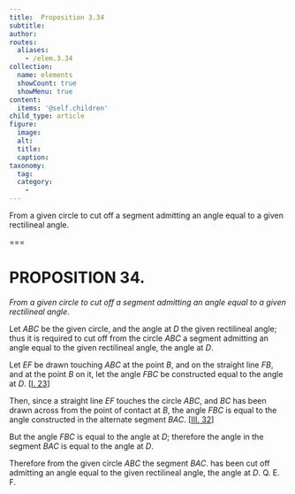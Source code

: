 ```yaml
---
title:  Proposition 3.34
subtitle: 
author:
routes:
  aliases:
    - /elem.3.34
collection:
  name: elements
  showCount: true
  showMenu: true
content:
  items: '@self.children'
child_type: article
figure:
  image:
  alt:
  title:
  caption:
taxonomy:
  tag:
  category:
    - 
---
```


<p><emph>From a given circle to cut off a segment admitting an angle equal to a given rectilineal angle</emph>. </p>

===

<h1>PROPOSITION 34.</h1>
<p><em>From a given circle to cut off a segment admitting an angle equal to a given rectilineal angle</em>. </p>

<p>Let <em>ABC</em> be the given circle, and the angle at <em>D</em> the given rectilineal angle; thus it is required to cut off from the circle <em>ABC</em> a segment admitting an angle equal to the given rectilineal angle, the angle at <em>D</em>. </p>

<p>Let <em>EF</em> be drawn touching <em>ABC</em> at the point <em>B</em>, and on the straight line <em>FB</em>, and at the point <em>B</em> on it, let the angle <em>FBC</em> be constructed equal to the angle at <em>D</em>. [<a href="/elem.1.23">I. 23</a>] </p>

<p>Then, since a straight line <em>EF</em> touches the circle <em>ABC</em>, <pb n="71"/><span class="center">and <em>BC</em> has been drawn across from the point of contact at <em>B</em>,</span> the angle <em>FBC</em> is equal to the angle constructed in the alternate segment <em>BAC</em>. [<a href="/elem.3.32">III. 32</a>] 
      </p>

<p>But the angle <em>FBC</em> is equal to the angle at <em>D</em>; <span class="center">therefore the angle in the segment <em>BAC</em> is equal to the angle at <em>D</em>.</span>
      </p>

<p>Therefore from the given circle <em>ABC</em> the segment <em>BAC</em>. has been cut off admitting an angle equal to the given rectilineal angle, the angle at <em>D</em>. Q. E. F.</p>
